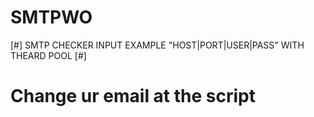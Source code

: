 # SMTPWO
[#] SMTP CHECKER  INPUT EXAMPLE "HOST|PORT|USER|PASS" WITH THEARD POOL [#]
# Change ur email at the script
